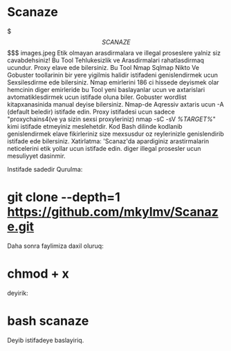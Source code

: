 # Scanaze
$$$$$$$$$$$ S C A N A Z E $$$$$$$$$$$$$
images.jpeg 
Etik olmayan arasdirmalara ve illegal proseslere yalniz siz cavabdehsiniz!
 Bu Tool Tehlukesizlik ve Arasdirmalari rahatlasdirmaq ucundur.
 Proxy elave ede bilersiniz.
 Bu Tool Nmap Sqlmap Nikto Ve Gobuster toollarinin bir yere yigilmis halidir 
istifadeni genislendirmek ucun Sexsilesdirme ede bilersiniz.
 Nmap emirlerini 186 ci hissede deyismek olar hemcinin diger 
emirleride bu Tool yeni baslayanlar ucun ve axtarislari avtomatiklesdirmek
ucun istifade oluna biler.
Gobuster wordlist kitapxanasinida manual deyise bilersiniz.
Nmap-de Aqressiv axtaris ucun -A (default beledir) istifade edin.
Proxy istifadesi ucun sadece
"proxychains4(ve ya sizin sexsi proxyleriniz) nmap -sC -sV *%TARGET%*" kimi istifade etmeyiniz meslehetdir.
 Kod Bash dilinde kodlanib genislendirmek elave fikirleriniz size mexsusdur
oz reylerinizle genislendirib istifade ede bilersiniz.
 Xatirlatma: 'Scanaz'da apardiginiz arastirmalarin neticelerini etik yollar ucun istifade edin.
diger illegal prosesler ucun mesuliyyet dasinmir.

Instifade sadedir 
Qurulma:
#  git clone --depth=1 https://github.com/mkylmv/Scanaze.git
Daha sonra faylimiza daxil oluruq:
# chmod + x 
deyirik:
# bash scanaze 
Deyib istifadeye baslayiriq.
